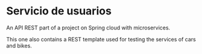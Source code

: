 # Servicio de usuarios

An API REST part of a project on Spring cloud with microservices.

This one also contains a REST template used for testing the services of cars and bikes.